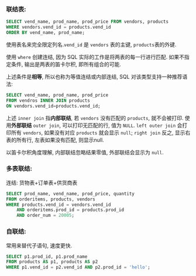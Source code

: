### 联结表:

```sql
SELECT vend_name, prod_name, prod_price FROM vendors, products
WHERE vendors.vend_id = products.vend_id
ORDER BY vend_name, prod_name;
```

使用表名来完全限定列名.`vend_id` 是 `vendors` 表的主键, `products`表的外键.

使用 `where` 创建连结, 因为 SQL 实际的工作是将两表的每一行进行匹配. 如果不指定条件, 输出是两表的笛卡尔积, 即所有组合的可能.

上述条件是**相等**, 所以也称为等值连结或内部连结, SQL 对该类型支持一种推荐语法:
```sql
SELECT vend_name, prod_name, prod_price 
FROM vendros INNER JOIN products
ON vendors.vend_id=products.vend_id;
```

上述 `inner join` 指**内部联结**, 若 `vendors` 没有匹配的 `products`, 就不会被打印. 使用**外部联结** `outer join`, 可以打印无匹配的行, 值为 `NULL`. `left outer join` 会打印所有 `vendors`, 如果没有对应 `products` 就会显示 `null`; `right join` 反之, 显示右表的所有行, 左表如果没有匹配, 则显示null.

以笛卡尔积角度理解, 内部联结忽略结果零值, 外部联结会显示为 `null`.

### 多表联结:

连结: 货物表+订单表+供货商表
```sql
SELECT prod_name, vend_name, prod_price, quantity
FROM orderitems, products, vendors
WHERE products.vend_id = vendors.vend_id
	AND orderitems.prod_id = products.prod_id
	AND order_num = 20005;
```

### 自联结:

常用来替代子语句, 速度更快.
```sql
SELECT p1.prod_id, p1.prod_name 
FROM products AS p1, products AS p2
WHERE p1.vend_id = p2.vend_id AND p2.prod_id = 'hello';
```

